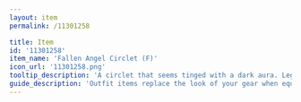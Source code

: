 ```yaml
---
layout: item
permalink: /11301258

title: Item
id: '11301258'
item_name: 'Fallen Angel Circlet (F)'
icon_url: '11301258.png'
tooltip_description: 'A circlet that seems tinged with a dark aura. Legend has it that it was worn by a fallen angel.'
guide_description: 'Outfit items replace the look of your gear when equipped.'
---
```

